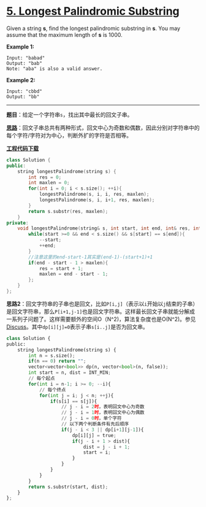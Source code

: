 # [5. Longest Palindromic Substring](https://leetcode.com/problems/longest-palindromic-substring/)

Given a string **s**, find the longest palindromic substring in **s**. You may assume that the maximum length of **s** is 1000.

**Example 1:**

```
Input: "babad"
Output: "bab"
Note: "aba" is also a valid answer.
```

**Example 2:**

```
Input: "cbbd"
Output: "bb"
```

-----

**题目**：给定一个字符串`s`，找出其中最长的回文子串。

**[思路](https://leetcode.com/problems/longest-palindromic-substring/discuss/2928/Very-simple-clean-java-solution)**：回文子串总共有两种形式，回文中心为奇数和偶数，因此分别对字符串中的每个字符/字符对为中心，判断外扩的字符是否相等。

[**工程代码下载**](https://github.com/shenkh/leetcode)

```cpp
class Solution {
public:
    string longestPalindrome(string s) {
        int res = 0;
        int maxlen = 0;
        for(int i = 0; i < s.size(); ++i){
            longestPalindrome(s, i, i, res, maxlen);
            longestPalindrome(s, i, i+1, res, maxlen);
        }
        return s.substr(res, maxlen);
    }
private:
    void longestPalindrome(string& s, int start, int end, int& res, int& maxlen) {
        while(start >=0 && end < s.size() && s[start] == s[end]){
            --start;
            ++end;
        }
        //注意这里的end-start-1其实是(end-1)-(start+1)+1
        if(end - start - 1 > maxlen){
            res = start + 1;
            maxlen = end - start - 1;
        };
    }
};
```

**思路2**：回文字符串的子串也是回文，比如`P[i,j]`（表示以`i`开始以`j`结束的子串）是回文字符串，那么`P[i+1,j-1]`也是回文字符串。这样最长回文子串就能分解成一系列子问题了。这样需要额外的空间O（N\^2)，算法复杂度也是O(N\^2)。参见[Discuss](https://leetcode.com/problems/longest-palindromic-substring/discuss/2921/Share-my-Java-solution-using-dynamic-programming)。其中`dp[i][j]=0`表示子串`s[i..j]`是否为回文串。

```python
class Solution {
public:
    string longestPalindrome(string s) {
        int n = s.size();
        if(n == 0) return "";
        vector<vector<bool>> dp(n, vector<bool>(n, false));
        int start = n, dist = INT_MIN;
        // 每个起点
        for(int i = n-1; i >= 0; --i){
            // 每个终点
            for(int j = i; j < n; ++j){
                if(s[i] == s[j]){
                    // j - i = 2时，表明回文中心为奇数
                    // j - i = 1时，表明回文中心为偶数
                    // j - i = 0时，单个字符
                    // 以下两个判断条件有先后顺序
                    if(j - i < 3 || dp[i+1][j-1]){
                        dp[i][j] = true;
                        if(j - i + 1 > dist){
                            dist = j - i + 1;
                            start = i;
                        }
                    }
                }
            }
        }
        return s.substr(start, dist);
    }
};
```
